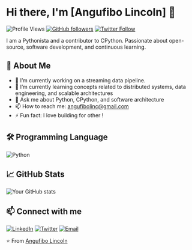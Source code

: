 # Hi there, I'm [Angufibo Lincoln] 👋

![Profile Views](https://komarev.com/ghpvc/?username=Lincoln-developer&color=blue)
[![GitHub followers](https://img.shields.io/github/followers/Lincoln-developer?style=social)](https://github.com/Lincoln-developer?tab=followers)
[![Twitter Follow](https://img.shields.io/twitter/follow/angufibolinc?style=social)](https://twitter.com/angufibolinc)

I am a Pythonista and a contributor to CPython. Passionate about open-source, software development, and continuous learning.

## 🚀 About Me

- 🔭 I’m currently working on a streaming data pipeline.
- 🌱 I’m currently learning concepts related to distributed systems, data engineering, and scalable architectures
- 💬 Ask me about Python, CPython, and software architecture
- 📫 How to reach me: [angufibolinc@gmail.com](mailto:angufibolinc@gmail.com)
- ⚡ Fun fact: I love building for other !

## 🛠️ Programming Language

![Python](https://img.shields.io/badge/-Python-333?style=flat&logo=python)

## 📈 GitHub Stats

![Your GitHub stats](https://github-readme-stats.vercel.app/api?username=Lincoln-developer&show_icons=true&theme=radical)

## 📫 Connect with me

[![LinkedIn](https://img.shields.io/badge/-LinkedIn-0077B5?style=flat&logo=linkedin)](https://linkedin.com/in/linc-/)
[![Twitter](https://img.shields.io/badge/-Twitter-1DA1F2?style=flat&logo=twitter)](https://twitter.com/angufibolinc)
[![Email](https://img.shields.io/badge/-Email-D14836?style=flat&logo=gmail&logoColor=white)](mailto:angufibolinc@gmail.com)

⭐️ From [Angufibo Lincoln](https://github.com/Lincoln-developer)


